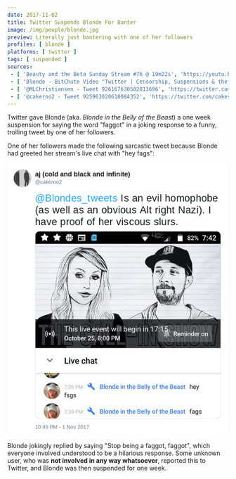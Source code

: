 ```yaml
---
date: 2017-11-02
title: Twitter Suspends Blonde For Banter
image: /img/people/blonde.jpg
preview: Literally just bantering with one of her followers
profiles: [ blonde ]
platforms: [ twitter ]
tags: [ suspended ]
sources:
 - [ 'Beauty and the Beta Sunday Stream #76 @ 19m22s', 'https://youtu.be/_G4HN7xm1GA?t=1162' ]
 - [ 'Blonde - BitChute Video "Twitter | Censorship, Suspensions & the Future"', 'https://www.bitchute.com/video/JC0oI3dxfglk/' ]
 - [ '@MLChristiansen - Tweet 926167630502813696', 'https://twitter.com/MLChristiansen/status/926167630502813696' ]
 - [ '@cakeroo2 - Tweet 925963020618084352', 'https://twitter.com/cakeroo2/status/925963020618084352' ]
---
```


Twitter gave Blonde (aka. _Blonde in the Belly of the Beast_) a one week suspension for saying the word "faggot" in a joking response to a funny, trolling tweet by one of her followers.

One of her followers made the following sarcastic tweet because Blonde had greeted her stream's live chat with "hey fags":

![](cakeroo2@925963020618084352.png)

Blonde jokingly replied by saying "Stop being a faggot, faggot", which everyone involved understood to be a hilarious response.
Some unknown user, who was **not involved in any way whatsoever**, reported this to Twitter, and Blonde was then suspended for one week.
